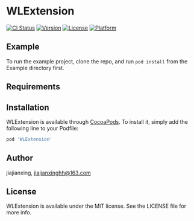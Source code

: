 # WLExtension

[![CI Status](http://img.shields.io/travis/jiajianxing/WLExtension.svg?style=flat)](https://travis-ci.org/jiajianxing/WLExtension)
[![Version](https://img.shields.io/cocoapods/v/WLExtension.svg?style=flat)](http://cocoapods.org/pods/WLExtension)
[![License](https://img.shields.io/cocoapods/l/WLExtension.svg?style=flat)](http://cocoapods.org/pods/WLExtension)
[![Platform](https://img.shields.io/cocoapods/p/WLExtension.svg?style=flat)](http://cocoapods.org/pods/WLExtension)

## Example

To run the example project, clone the repo, and run `pod install` from the Example directory first.

## Requirements

## Installation

WLExtension is available through [CocoaPods](http://cocoapods.org). To install
it, simply add the following line to your Podfile:

```ruby
pod 'WLExtension'
```

## Author

jiajianxing, jiajianxinghh@163.com

## License

WLExtension is available under the MIT license. See the LICENSE file for more info.
